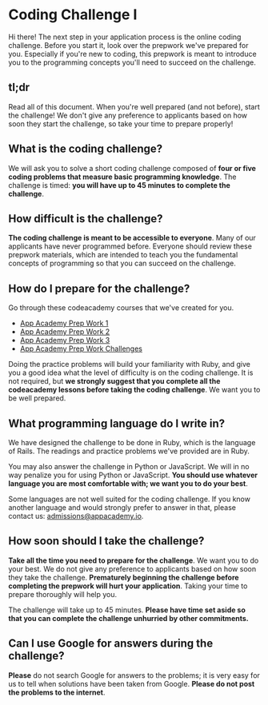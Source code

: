 # Coding Challenge I

Hi there! The next step in your application process is the online
coding challenge. Before you start it, look over the prepwork we've
prepared for you. Especially if you're new to coding, this prepwork is
meant to introduce you to the programming concepts you'll need to
succeed on the challenge.

## tl;dr

Read all of this document.  When you're well prepared (and not before),
start the challenge! We don't give any preference to applicants based
on how soon they start the challenge, so take your time to prepare properly!

## What is the coding challenge?

We will ask you to solve a short coding challenge composed of
**four or five coding problems that measure basic programming
knowledge**. The challenge is timed: **you will have up to 45 minutes
to complete the challenge**.

## How difficult is the challenge?

**The coding challenge is meant to be accessible to everyone**. Many
of our applicants have never programmed before. Everyone should review
these prepwork materials, which are intended to teach you the
fundamental concepts of programming so that you can succeed on the
challenge.

## How do I prepare for the challenge?

Go through these codeacademy courses that we've created for you.

+ [App Academy Prep Work 1][codeacademy-1]
+ [App Academy Prep Work 2][codeacademy-2]
+ [App Academy Prep Work 3][codeacademy-3]
+ [App Academy Prep Work Challenges][codeacademy-challenges]

Doing the practice problems will build your familiarity with Ruby, and
give you a good idea what the level of difficulty is on the coding
challenge. It is not required, but **we strongly suggest that you
complete all the codeacademy lessons before taking the coding
challenge**. We want you to be well prepared.

[codeacademy-1]: http://www.codecademy.com/courses/ruby-beginner-en-qgwrx
[codeacademy-2]: http://www.codecademy.com/courses/ruby-beginner-en-n06ri
[codeacademy-3]: http://www.codecademy.com/courses/ruby-beginner-en-pjd6e
[codeacademy-challenges]: http://www.codecademy.com/courses/ruby-beginner-en-1cq0t


## What programming language do I write in?

We have designed the challenge to be done in Ruby, which is the
language of Rails. The readings and practice problems we've provided
are in Ruby.

You may also answer the challenge in Python or JavaScript. We will in
no way penalize you for using Python or JavaScript. **You should use
whatever language you are most comfortable with; we want you to do
your best**.

Some languages are not well suited for the coding challenge. If you
know another language and would strongly prefer to answer in that,
please contact us: [admissions@appacademy.io][admissions].

[admissions]: mailto:admissions@appacademy.io

## How soon should I take the challenge?

**Take all the time you need to prepare for the challenge**. We want
you to do your best. We do not give any preference to applicants based
on how soon they take the challenge. **Prematurely beginning the
challenge before completing the prepwork will hurt your
application**. Taking your time to prepare thoroughly will help you.

The challenge will take up to 45 minutes. **Please have time set aside
so that you can complete the challenge unhurried by other
commitments.**

## Can I use Google for answers during the challenge?

**Please** do not search Google for answers to the problems; it is
very easy for us to tell when solutions have been taken from Google.
**Please do not post the problems to the internet**.
